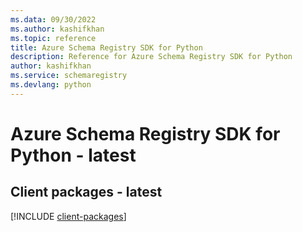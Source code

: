 ```yaml
---
ms.data: 09/30/2022
ms.author: kashifkhan
ms.topic: reference
title: Azure Schema Registry SDK for Python
description: Reference for Azure Schema Registry SDK for Python
author: kashifkhan
ms.service: schemaregistry
ms.devlang: python
---
```

# Azure Schema Registry SDK for Python - latest

## Client packages - latest
[!INCLUDE [client-packages](schema-registry-client-index.md)]